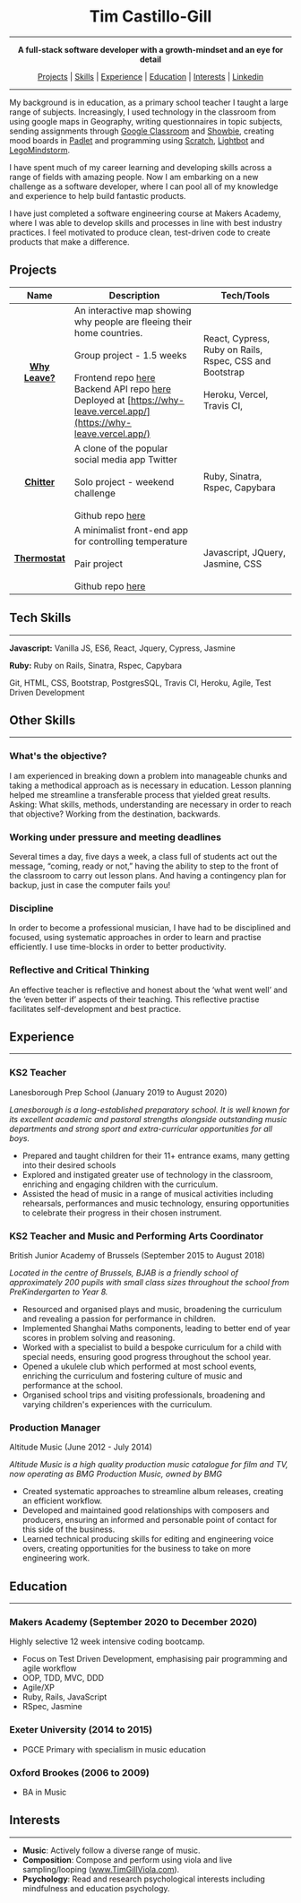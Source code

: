 <div align="center">
<h1>Tim Castillo-Gill</h1>

---

**A full-stack software developer with a growth-mindset and an eye for detail**

[Projects](#Projects) | [Skills](#Tech-Skills) | [Experience](#Experience) | [Education](#Education) | [Interests](#Interests) | [Linkedin](https://www.linkedin.com/in/tim-castillo-gill-30a27b42/)
<br>
</div>

---

My background is in education, as a primary school teacher I taught a large range of subjects. Increasingly, I used technology in the classroom from using google maps in Geography, writing questionnaires in topic subjects, sending assignments through [Google Classroom](https://edu.google.com/intl/en-GB/products/classroom/) and [Showbie](https://www.showbie.com/), creating mood boards in [Padlet](https://en-gb.padlet.com/) and programming using [Scratch](https://scratch.mit.edu/), [Lightbot](https://lightbot.com/) and [LegoMindstorm](https://www.lego.com/en-gb/categories/coding-for-kids). 

I have spent much of my career learning and developing skills across a range of fields with amazing people. Now I am embarking on a new challenge as a software developer, where I can pool all of my knowledge and experience to help build fantastic products. 

I have just completed a software engineering course at Makers Academy, where I was able to develop skills and processes in line with best industry practices. I feel motivated to produce clean, test-driven code to create products that make a difference. 

## Projects

| Name | Description | Tech/Tools |
| :------: | ----------- | ------- |
| [**Why Leave?**](https://github.com/timcastillogill/Why_Leave_Front_End) | An interactive map showing why people are fleeing their home countries. <br><br>Group project - 1.5 weeks <br><br>Frontend repo [here](https://github.com/timcastillogill/Why_Leave_Front_End) <br>Backend API repo [here](https://github.com/Joshuamac2/Why-leave-backend) <br>Deployed at [https://why-leave.vercel.app/](https://why-leave.vercel.app/) | React, Cypress, Ruby on Rails, Rspec, CSS and Bootstrap<br><br>Heroku, Vercel, Travis CI,  |
| [**Chitter**](https://github.com/timcastillogill/chitter-challenge) | A clone of the popular social media app Twitter <br><br>Solo project - weekend challenge <br><br>Github repo [here](https://github.com/timcastillogill/chitter-challenge) | Ruby, Sinatra, Rspec, Capybara |
| [**Thermostat**](https://github.com/timcastillogill/thermostat_Friday) | A minimalist front-end app for controlling temperature <br><br>Pair project <br><br>Github repo [here](https://github.com/timcastillogill/thermostat_Friday) | Javascript, JQuery, Jasmine, CSS   |


## Tech Skills

---

**Javascript:** Vanilla JS, ES6, React, Jquery, Cypress, Jasmine

**Ruby:** Ruby on Rails, Sinatra, Rspec, Capybara

Git, HTML, CSS, Bootstrap, PostgresSQL, Travis CI, Heroku, Agile, Test Driven Development

## Other Skills

---

### What's the **objective**?

I am experienced in breaking down a problem into manageable chunks and taking a methodical approach as is necessary in education. Lesson planning helped me streamline a transferable process that yielded great results. Asking: What skills, methods, understanding are necessary in order to reach that objective? Working from the destination, backwards.

### Working under pressure and meeting deadlines

Several times a day, five days a week, a class full of students act out the message, “coming, ready or not,” having the ability to step to the front of the classroom to carry out lesson plans. And having a contingency plan for backup, just in case the computer fails you!

### Discipline

In order to become a professional musician, I have had to be disciplined and focused, using systematic approaches in order to learn and practise efficiently. I use time-blocks in order to better productivity.

### Reflective and Critical Thinking

An effective teacher is reflective and honest about the ‘what went well’ and the ‘even better if’ aspects of their teaching. This reflective practise facilitates self-development and best practice.

## Experience

---

### KS2 Teacher

Lanesborough Prep School (January 2019 to August 2020) 

*Lanesborough is a long-established preparatory school. It is well known for its excellent academic and pastoral strengths alongside outstanding music departments and strong sport and extra-curricular opportunities for all boys.*

- Prepared and taught children for their 11+ entrance exams, many getting into their desired schools
- Explored and instigated greater use of technology in the classroom, enriching and engaging children with the curriculum.
- Assisted the head of music in a range of musical activities including rehearsals, performances and music technology, ensuring opportunities to celebrate their progress in their chosen instrument.



### **KS2 Teacher and Music and Performing Arts Coordinator**

British Junior Academy of Brussels (September 2015 to August 2018)

*Located in the centre of Brussels, BJAB is a friendly school of approximately 200 pupils with small class sizes throughout the school from PreKindergarten to Year 8.*

- Resourced and organised plays and music, broadening the curriculum and revealing a passion for performance in children.
- Implemented Shanghai Maths components, leading to better end of year scores in problem solving and reasoning.
- Worked with a specialist to build a bespoke curriculum for a child with special needs, ensuring good progress throughout the school year.
- Opened a ukulele club which performed at most school events, enriching the curriculum and fostering culture of music and performance at the school.
- Organised school trips and visiting professionals, broadening and varying children's experiences with the curriculum.



### Production Manager

Altitude Music [](https://app.bmgproductionmusic.co.uk/labels/3153?sort=newest)(June 2012 - July 2014)

*Altitude Music is a high quality production music catalogue for film and TV, now operating as BMG Production Music, owned by BMG*

- Created systematic approaches to streamline album releases, creating an efficient workflow.
- Developed and maintained good relationships with composers and producers, ensuring an informed and personable point of contact for this side of the business.
- Learned technical producing skills for editing and engineering voice overs, creating opportunities for the business to take on more engineering work.

## Education

---

### Makers Academy (September 2020 to December 2020)

Highly selective 12 week intensive coding bootcamp.

- Focus on Test Driven Development, emphasising pair programming and agile workflow
- OOP, TDD, MVC, DDD
- Agile/XP
- Ruby, Rails, JavaScript
- RSpec, Jasmine

### Exeter University (2014 to 2015)

- PGCE Primary with specialism in music education

### Oxford Brookes (2006 to 2009)

- BA in Music

## Interests

---

- **Music**: Actively follow a diverse range of music.
- **Composition**: Compose and perform using viola and live sampling/looping (www.TimGillViola.com).
- **Psychology**: Read and research psychological interests including mindfulness and education psychology.